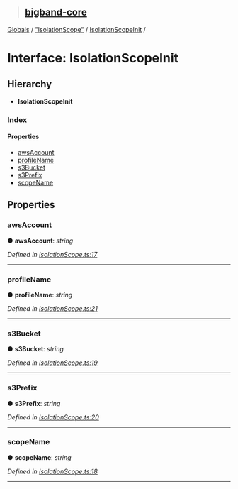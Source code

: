 > ## [bigband-core](../README.md)

[Globals](../globals.md) / ["IsolationScope"](../modules/_isolationscope_.md) / [IsolationScopeInit](_isolationscope_.isolationscopeinit.md) /

# Interface: IsolationScopeInit

## Hierarchy

* **IsolationScopeInit**

### Index

#### Properties

* [awsAccount](_isolationscope_.isolationscopeinit.md#awsaccount)
* [profileName](_isolationscope_.isolationscopeinit.md#profilename)
* [s3Bucket](_isolationscope_.isolationscopeinit.md#s3bucket)
* [s3Prefix](_isolationscope_.isolationscopeinit.md#s3prefix)
* [scopeName](_isolationscope_.isolationscopeinit.md#scopename)

## Properties

###  awsAccount

● **awsAccount**: *string*

*Defined in [IsolationScope.ts:17](https://github.com/imaman/bigband/blob/6553ebb/packages/core/src/IsolationScope.ts#L17)*

___

###  profileName

● **profileName**: *string*

*Defined in [IsolationScope.ts:21](https://github.com/imaman/bigband/blob/6553ebb/packages/core/src/IsolationScope.ts#L21)*

___

###  s3Bucket

● **s3Bucket**: *string*

*Defined in [IsolationScope.ts:19](https://github.com/imaman/bigband/blob/6553ebb/packages/core/src/IsolationScope.ts#L19)*

___

###  s3Prefix

● **s3Prefix**: *string*

*Defined in [IsolationScope.ts:20](https://github.com/imaman/bigband/blob/6553ebb/packages/core/src/IsolationScope.ts#L20)*

___

###  scopeName

● **scopeName**: *string*

*Defined in [IsolationScope.ts:18](https://github.com/imaman/bigband/blob/6553ebb/packages/core/src/IsolationScope.ts#L18)*

___